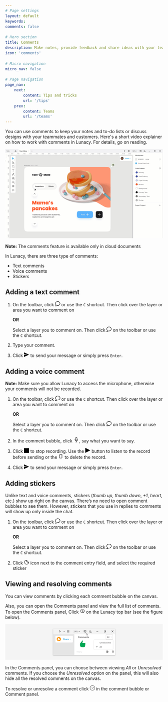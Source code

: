 ```yaml
---
# Page settings
layout: default
keywords:
comments: false

# Hero section
title: Comments
description: Make notes, provide feedback and share ideas with your teammates
icon: 'comments'

# Micro navigation
micro_nav: false

# Page navigation
page_nav:
    next:
        content: Tips and tricks
        url: '/tips'
    prev:
        content: Teams
        url: '/teams'
---
```



You can use comments to keep your notes and to-do lists or discuss designs with your teammates and customers. Here's a short video explainer on how to work with comments in Lunacy. For details, go on reading.

![Comments explainer](/public/comments-to-layers-1024.gif)


<div class="callout callout--warning">
    <p><strong>Note:</strong> The comments feature is available only in cloud documents</p>
</div>

In Lunacy, there are three type of comments:

* Text comments
* Voice comments
* Stickers

## Adding a text comment

1. On the toolbar, click ![Comment tool icon](/public/comment_icon.png) or use the `C` shortcut. Then click over the layer or area you want to comment on

    **OR**

    Select a layer you to comment on. Then click ![Comment tool icon](/public/comment_icon.png) on the toolbar or use the `C` shortcut.

2. Type your comment.
3. Click ![send](/public/Paper_Plane_Icon.png) to send your message or simply press `Enter`.

## Adding a voice comment

<div class="callout callout--warning">
    <p><strong>Note:</strong> Make sure you allow Lunacy to access the microphone, otherwise your comments will not be recorded.</p>
</div>

1. On the toolbar, click ![Comment tool icon](/public/comment_icon.png) or use the `C` shortcut. Then click over the layer or area you want to comment on

    **OR**

    Select a layer you to comment on. Then click ![Comment tool icon](/public/comment_icon.png) on the toolbar or use the `C` shortcut.

2. In the comment bubble, click ![microphone](/public/Microphone_Icon.png), say what you want to say. 
3. Click ![stop recording button](/public/stop_voice_comment_icon.png) to stop recording. Use the ![play recording](/public/play_voice_comment_icon.png) button to listen to the record before sending or the ![trash can button](/public/trash_can_icon.png) to delete the record.
4. Click ![send](/public/Paper_Plane_Icon.png) to send your message or simply press `Enter`.


## Adding stickers

Unlike text and voice comments, stickers (*thumb up*, *thumb down*, *+1*, *heart*, etc.) show up right on the canvas. There’s no need to open comment bubbles to see them. However, stickers that you use in replies to comments will show up only inside the chat.

1. On the toolbar, click ![Comment tool icon](/public/comment_icon.png) or use the `C` shortcut. Then click over the layer or area you want to comment on

    **OR**

    Select a layer you to comment on. Then click ![Comment tool icon](/public/comment_icon.png) on the toolbar or use the `C` shortcut.

2. Click ![sticker icon](/public/sticker_icon.png) icon next to the comment entry field, and select the required sticker


## Viewing and resolving comments

You can view comments by clicking each comment bubble on the canvas.

Also, you can open the Comments panel and view the full list of comments. To open the Comments panel, Click ![Comments icon on the top panel](/public/comments_toppanel_icon.png) on the Lunacy top bar (see the figure below).


![Opening comments panel](/public/opening_comments_panel.png)

In the Comments panel, you can choose between viewing *All* or *Unresolved* comments. If you choose the *Unresolved* option on the panel, this will also hide all the resolved comments on the canvas.

To resolve or unresolve a comment click ![Resolve and unresolve comment button](/public/resolve_comment_icon.png) in the comment bubble or Comment panel.




